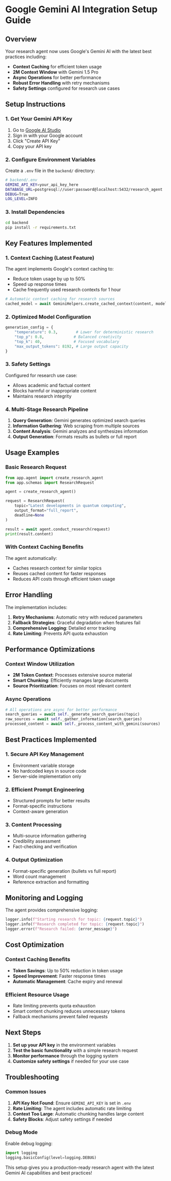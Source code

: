 # Google Gemini AI Integration Setup Guide

## Overview

Your research agent now uses Google's Gemini AI with the latest best practices including:

- **Context Caching** for efficient token usage
- **2M Context Window** with Gemini 1.5 Pro
- **Async Operations** for better performance
- **Robust Error Handling** with retry mechanisms
- **Safety Settings** configured for research use cases

## Setup Instructions

### 1. Get Your Gemini API Key

1. Go to [Google AI Studio](https://aistudio.google.com/app/apikey)
2. Sign in with your Google account
3. Click "Create API Key"
4. Copy your API key

### 2. Configure Environment Variables

Create a `.env` file in the `backend/` directory:

```bash
# backend/.env
GEMINI_API_KEY=your_api_key_here
DATABASE_URL=postgresql://user:password@localhost:5432/research_agent
DEBUG=True
LOG_LEVEL=INFO
```

### 3. Install Dependencies

```bash
cd backend
pip install -r requirements.txt
```

## Key Features Implemented

### 1. Context Caching (Latest Feature)

The agent implements Google's context caching to:
- Reduce token usage by up to 50%
- Speed up response times
- Cache frequently used research contexts for 1 hour

```python
# Automatic context caching for research sources
cached_model = await GeminiHelpers.create_cached_context(content, model_name)
```

### 2. Optimized Model Configuration

```python
generation_config = {
    "temperature": 0.3,        # Lower for deterministic research
    "top_p": 0.8,             # Balanced creativity
    "top_k": 40,              # Focused vocabulary
    "max_output_tokens": 8192, # Large output capacity
}
```

### 3. Safety Settings

Configured for research use case:
- Allows academic and factual content
- Blocks harmful or inappropriate content
- Maintains research integrity

### 4. Multi-Stage Research Pipeline

1. **Query Generation**: Gemini generates optimized search queries
2. **Information Gathering**: Web scraping from multiple sources
3. **Content Analysis**: Gemini analyzes and synthesizes information
4. **Output Generation**: Formats results as bullets or full report

## Usage Examples

### Basic Research Request

```python
from app.agent import create_research_agent
from app.schemas import ResearchRequest

agent = create_research_agent()

request = ResearchRequest(
    topic="Latest developments in quantum computing",
    output_format="full_report",
    deadline=None
)

result = await agent.conduct_research(request)
print(result.content)
```

### With Context Caching Benefits

The agent automatically:
- Caches research context for similar topics
- Reuses cached content for faster responses
- Reduces API costs through efficient token usage

## Error Handling

The implementation includes:

1. **Retry Mechanisms**: Automatic retry with reduced parameters
2. **Fallback Strategies**: Graceful degradation when features fail
3. **Comprehensive Logging**: Detailed error tracking
4. **Rate Limiting**: Prevents API quota exhaustion

## Performance Optimizations

### Context Window Utilization

- **2M Token Context**: Processes extensive source material
- **Smart Chunking**: Efficiently manages large documents
- **Source Prioritization**: Focuses on most relevant content

### Async Operations

```python
# All operations are async for better performance
search_queries = await self._generate_search_queries(topic)
raw_sources = await self._gather_information(search_queries)
processed_content = await self._process_content_with_gemini(sources)
```

## Best Practices Implemented

### 1. Secure API Key Management
- Environment variable storage
- No hardcoded keys in source code
- Server-side implementation only

### 2. Efficient Prompt Engineering
- Structured prompts for better results
- Format-specific instructions
- Context-aware generation

### 3. Content Processing
- Multi-source information gathering
- Credibility assessment
- Fact-checking and verification

### 4. Output Optimization
- Format-specific generation (bullets vs full report)
- Word count management
- Reference extraction and formatting

## Monitoring and Logging

The agent provides comprehensive logging:

```python
logger.info(f"Starting research for topic: {request.topic}")
logger.info(f"Research completed for topic: {request.topic}")
logger.error(f"Research failed: {error_message}")
```

## Cost Optimization

### Context Caching Benefits

- **Token Savings**: Up to 50% reduction in token usage
- **Speed Improvement**: Faster response times
- **Automatic Management**: Cache expiry and renewal

### Efficient Resource Usage

- Rate limiting prevents quota exhaustion
- Smart content chunking reduces unnecessary tokens
- Fallback mechanisms prevent failed requests

## Next Steps

1. **Set up your API key** in the environment variables
2. **Test the basic functionality** with a simple research request
3. **Monitor performance** through the logging system
4. **Customize safety settings** if needed for your use case

## Troubleshooting

### Common Issues

1. **API Key Not Found**: Ensure `GEMINI_API_KEY` is set in `.env`
2. **Rate Limiting**: The agent includes automatic rate limiting
3. **Context Too Large**: Automatic chunking handles large content
4. **Safety Blocks**: Adjust safety settings if needed

### Debug Mode

Enable debug logging:
```python
import logging
logging.basicConfig(level=logging.DEBUG)
```

This setup gives you a production-ready research agent with the latest Gemini AI capabilities and best practices!

